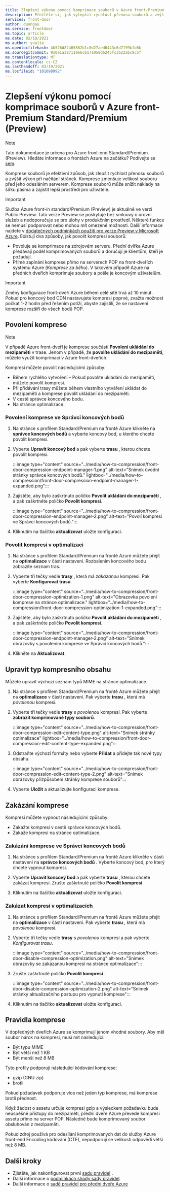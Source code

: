 ```yaml
---
title: Zlepšení výkonu pomocí komprimace souborů v Azure front-Premium Standard/Premium (Preview)
description: Přečtěte si, jak vylepšit rychlost přenosu souborů a zvýšit výkon při načítání stránek pomocí komprimace souborů v předních dveřích Azure.
services: front-door
author: duongau
ms.service: frontdoor
ms.topic: article
ms.date: 02/18/2021
ms.author: yuajia
ms.openlocfilehash: 4b526d82465862b1c0d27aed6443c6d7199bfb5b
ms.sourcegitcommit: 910a1a38711966cb171050db245fc3b22abc8c5f
ms.translationtype: MT
ms.contentlocale: cs-CZ
ms.lasthandoff: 03/19/2021
ms.locfileid: "101098992"
---
```

# <a name="improve-performance-by-compressing-files-in-azure-front-door-standardpremium-preview"></a>Zlepšení výkonu pomocí komprimace souborů v Azure front-Premium Standard/Premium (Preview)

> [!Note]
> Tato dokumentace je určena pro Azure front-end Standard/Premium (Preview). Hledáte informace o frontách Azure na začátku? Podívejte se [sem](../front-door-overview.md).

Komprese souborů je efektivní způsob, jak zlepšit rychlost přenosu souborů a zvýšit výkon při načítání stránek. Komprese zmenšuje velikost souboru před jeho odesláním serverem. Komprese souborů může snížit náklady na šířku pásma a zajistit lepší prostředí pro uživatele.

> [!IMPORTANT]
> Služba Azure front-in standard/Premium (Preview) je aktuálně ve verzi Public Preview.
> Tato verze Preview se poskytuje bez smlouvy o úrovni služeb a nedoporučuje se pro úlohy v produkčním prostředí. Některé funkce se nemusí podporovat nebo mohou mít omezené možnosti.
> Další informace najdete v [dodatečných podmínkách použití pro verze Preview v Microsoft Azure](https://azure.microsoft.com/support/legal/preview-supplemental-terms/).
Existují dva způsoby, jak povolit kompresi souborů:

- Povoluje se komprimace na zdrojovém serveru. Přední dvířka Azure předávají podél komprimovaných souborů a doručují je klientům, kteří je požadují.
- Přímé zapínání komprese přímo na serverech POP na front-dveřích systému Azure (*Komprese za běhu*). V takovém případě Azure na předních dveřích komprimuje soubory a pošle je koncovým uživatelům.

> [!IMPORTANT]
> Změny konfigurace front-dveří Azure během celé sítě trvá až 10 minut. Pokud pro koncový bod CDN nastavujete kompresi poprvé, zvažte možnost počkat 1-2 hodin před řešením potíží, abyste zajistili, že se nastavení komprese rozšíří do všech bodů POP.

## <a name="enabling-compression"></a>Povolení komprese

> [!Note]
> V případě Azure front-dveří je komprese součástí **Povolení ukládání do mezipaměti** v trase. Jenom v případě, že **povolíte ukládání do mezipaměti**, můžete využít komprimaci v Azure front-dveřích.

Kompresi můžete povolit následujícími způsoby:
* Během rychlého vytvoření – Pokud povolíte ukládání do mezipaměti, můžete povolit kompresi.
* Při přidávání trasy můžete během vlastního vytváření ukládat do mezipaměti a komprese povolit ukládání do mezipaměti. 
* V cestě správce koncového bodu.
* Na stránce optimalizace.

### <a name="enable-compression-in-endpoint-manager"></a>Povolení komprese ve Správci koncových bodů

1. Na stránce s profilem Standard/Premium na frontě Azure klikněte na **správce koncových bodů** a vyberte koncový bod, u kterého chcete povolit kompresi.

1. Vyberte **Upravit koncový bod** a pak vyberte **trasu** , kterou chcete povolit kompresi. 

   :::image type="content" source="../media/how-to-compression/front-door-compression-endpoint-manager-1.png" alt-text="Snímek úvodní stránky správce koncových bodů." lightbox="../media/how-to-compression/front-door-compression-endpoint-manager-1-expanded.png":::   

1. Zajistěte, aby bylo zaškrtnuto políčko **Povolit ukládání do mezipaměti** , a pak zaškrtněte políčko **Povolit kompresi**.

   :::image type="content" source="../media/how-to-compression/front-door-compression-endpoint-manager-2.png" alt-text="Povolí kompresi ve Správci koncových bodů.":::   

1. Kliknutím na tlačítko **aktualizovat** uložte konfiguraci.

### <a name="enable-compression-in-optimization"></a>Povolit kompresi v optimalizaci

1. Na stránce s profilem Standard/Premium na frontě Azure můžete přejít na **optimalizace** v části nastavení. Rozbalením koncového bodu zobrazíte seznam tras. 

1. Vyberte tři tečky vedle **trasy** , která má *zakázanou* kompresi. Pak vyberte **Konfigurovat trasu**.

   :::image type="content" source="../media/how-to-compression/front-door-compression-optimization-1.png" alt-text="Obrazovka povolení komprese na stránce optimalizace." lightbox="../media/how-to-compression/front-door-compression-optimization-1-expanded.png"::: 

1. Zajistěte, aby bylo zaškrtnuto políčko **Povolit ukládání do mezipaměti** , a pak zaškrtněte políčko **Povolit kompresi**.

     :::image type="content" source="../media/how-to-compression/front-door-compression-endpoint-manager-2.png" alt-text="Snímek obrazovky s povolením komprese ve Správci koncových bodů."::: 

1. Klikněte na **Aktualizovat**.

## <a name="modify-compression-content-type"></a>Upravit typ kompresního obsahu

Můžete upravit výchozí seznam typů MIME na stránce optimalizace.

1. Na stránce s profilem Standard/Premium na frontě Azure můžete přejít na **optimalizace** v části nastavení. Pak vyberte **trasu** , která má *povolenou* kompresi.

1. Vyberte tři tečky vedle **trasy** s *povolenou* kompresí. Pak vyberte **zobrazit komprimované typy souborů**.

   :::image type="content" source="../media/how-to-compression/front-door-compression-edit-content-type.png" alt-text="Snímek stránky optimalizace" lightbox="../media/how-to-compression/front-door-compression-edit-content-type-expanded.png"::: 

1. Odstraňte výchozí formáty nebo vyberte **Přidat** a přidejte tak nové typy obsahu.

   :::image type="content" source="../media/how-to-compression/front-door-compression-edit-content-type-2.png" alt-text="Snímek obrazovky přizpůsobení stránky komprese souborů"::: 

1. Vyberte **Uložit** a aktualizujte konfiguraci komprese.

## <a name="disabling-compression"></a>Zakázání komprese

Kompresi můžete vypnout následujícími způsoby:
* Zakažte kompresi v cestě správce koncových bodů.
* Zakáže kompresi na stránce optimalizace.

### <a name="disable-compression-in-endpoint-manager"></a>Zakázání komprese ve Správci koncových bodů

1. Na stránce s profilem Standard/Premium na frontě Azure klikněte v části nastavení na **správce koncových bodů** . Vyberte koncový bod, pro který chcete vypnout kompresi.

1. Vyberte **Upravit koncový bod** a pak vyberte **trasu** , kterou chcete zakázat kompresi. Zrušte zaškrtnuté políčko **Povolit kompresi** .

1. Kliknutím na tlačítko **aktualizovat** uložte konfiguraci.

### <a name="disable-compression-in-optimizations"></a>Zakázat kompresi v optimalizacích

1. Na stránce s profilem Standard/Premium na frontě Azure můžete přejít na **optimalizace** v části nastavení. Pak vyberte **trasu** , která má *povolenou* kompresi.

1. Vyberte tři tečky vedle **trasy** s *povolenou* kompresí a pak vyberte *Konfigurovat trasu*.

    :::image type="content" source="../media/how-to-compression/front-door-disable-compression-optimization.png" alt-text="Snímek obrazovky se zakázanou kompresí na stránce optimalizace"::: 

1. Zrušte zaškrtnuté políčko **Povolit kompresi** .

    :::image type="content" source="../media/how-to-compression/front-door-disable-compression-optimization-2.png" alt-text="Snímek stránky aktualizačního postupu pro vypnutí komprese"::: 

1. Kliknutím na tlačítko **aktualizovat** uložte konfiguraci.

## <a name="compression-rules"></a>Pravidla komprese

V dopředných dveřích Azure se komprimují jenom vhodné soubory. Aby měl soubor nárok na kompresi, musí mít následující:
* Být typu MIME 
* Být větší než 1 KB
* Být menší než 8 MB

Tyto profily podporují následující kódování komprese:
* gzip (GNU zip)
* brotli 

Pokud požadavek podporuje více než jeden typ komprese, má komprese brotli přednost.

Když žádost o assetu určuje kompresi gzip a výsledkem požadavku bude neúspěšné přístupy do mezipaměti, přední dveře Azure převede kompresi assetu přímo na server POP. Následně bude komprimovaný soubor obsluhován z mezipaměti.

Pokud zdroj používá pro odesílání komprimovaných dat do služby Azure front-end Encoding kódování (CTE), nepodporují se velikosti odpovědí větší než 8 MB. 

## <a name="next-steps"></a>Další kroky

- Zjistěte, jak nakonfigurovat první [sadu pravidel](how-to-configure-rule-set.md) .
- Další informace o [podmínkách shody sady pravidel](concept-rule-set-match-conditions.md)
- Další informace o [sadě pravidel pro přední dveře Azure](concept-rule-set.md)
